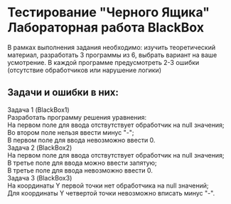 # Тестирование "Черного Ящика" Лабораторная работа BlackBox
В рамках выполнения задания необходимо: изучить теоретический материал, разработать 3 программы из 6, выбрать вариант на ваше усмотрение. В каждой программе предусмотреть 2-3 ошибки (отсутствие обработчиков или нарушение логики)
## Задачи и ошибки в них:
Задача 1 (BlackBox1)  
Разработать программу решения уравнения:  
На первом поле для ввода отствутствует обработчик на null значения;  
Во втором поле нельзя ввести минус "-";  
В первом поле для ввода невозможно ввести 0.  
Задача 2 (BlackBox2)  
На первом поле для ввода отствутствует обработчик на null значения;  
В третье поле для ввода можно ввести запятую;  
В третье поле для ввода невозможно ввести 0.  
Задача 3 (BlackBox3)  
На координаты Y первой точки нет обработчика на null значений;  
Для координаты Y четвертой точки невозможно вписать минус "-".  
